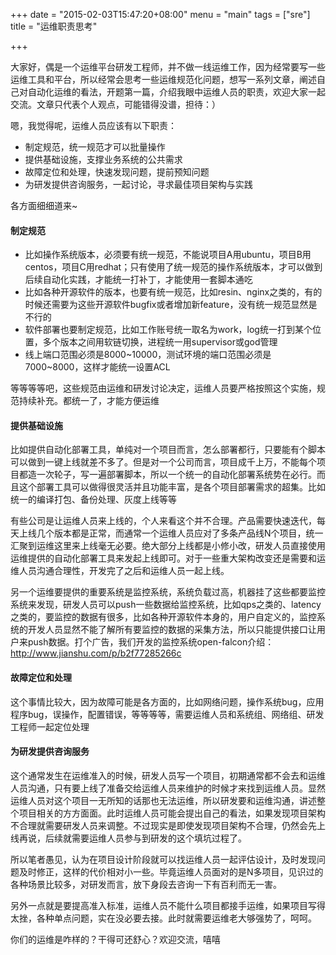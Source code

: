 +++
date = "2015-02-03T15:47:20+08:00"
menu = "main"
tags = ["sre"]
title = "运维职责思考"

+++

大家好，偶是一个运维平台研发工程师，并不做一线运维工作，因为经常要写一些运维工具和平台，所以经常会思考一些运维规范化问题，想写一系列文章，阐述自己对自动化运维的看法，开题第一篇，介绍我眼中运维人员的职责，欢迎大家一起交流。文章只代表个人观点，可能错得没谱，担待：）

嗯，我觉得呢，运维人员应该有以下职责：

- 制定规范，统一规范才可以批量操作
- 提供基础设施，支撑业务系统的公共需求
- 故障定位和处理，快速发现问题，提前预知问题
- 为研发提供咨询服务，一起讨论，寻求最佳项目架构与实践

各方面细细道来~

#### 制定规范

- 比如操作系统版本，必须要有统一规范，不能说项目A用ubuntu，项目B用centos，项目C用redhat；只有使用了统一规范的操作系统版本，才可以做到后续自动化实践，才能统一打补丁，才能使用一套脚本通吃
- 比如各种开源软件的版本，也要有统一规范，比如resin、nginx之类的，有的时候还需要为这些开源软件bugfix或者增加新feature，没有统一规范显然是不行的
- 软件部署也要制定规范，比如工作账号统一取名为work，log统一打到某个位置，多个版本之间用软链切换，进程统一用supervisor或god管理
- 线上端口范围必须是8000~10000，测试环境的端口范围必须是7000~8000，这样才能统一设置ACL

等等等等吧，这些规范由运维和研发讨论决定，运维人员要严格按照这个实施，规范持续补充。都统一了，才能方便运维

#### 提供基础设施

比如提供自动化部署工具，单纯对一个项目而言，怎么部署都行，只要能有个脚本可以做到一键上线就差不多了。但是对一个公司而言，项目成千上万，不能每个项目都造一次轮子，写一遍部署脚本，所以一个统一的自动化部署系统势在必行。而且这个部署工具可以做得很灵活并且功能丰富，是各个项目部署需求的超集。比如统一的编译打包、备份处理、灰度上线等等

有些公司是让运维人员来上线的，个人来看这个并不合理。产品需要快速迭代，每天上线几个版本都是正常，而通常一个运维人员应对了多条产品线N个项目，统一汇聚到运维这里来上线毫无必要。绝大部分上线都是小修小改，研发人员直接使用运维提供的自动化部署工具来发起上线即可。对于一些重大架构改变还是需要和运维人员沟通合理性，开发完了之后和运维人员一起上线。

另一个运维要提供的重要系统是监控系统，系统负载过高，机器挂了这些都要监控系统来发现，研发人员可以push一些数据给监控系统，比如qps之类的、latency之类的，要监控的数据有很多，比如各种开源软件本身的，用户自定义的，监控系统的开发人员显然不能了解所有要监控的数据的采集方法，所以只能提供接口让用户来push数据。打个广告，我们开发的监控系统open-falcon介绍：http://www.jianshu.com/p/b2f77285266c

#### 故障定位和处理

这个事情比较大，因为故障可能是各方面的，比如网络问题，操作系统bug，应用程序bug，误操作，配置错误，等等等等，需要运维人员和系统组、网络组、研发工程师一起定位处理

#### 为研发提供咨询服务

这个通常发生在运维准入的时候，研发人员写一个项目，初期通常都不会去和运维人员沟通，只有要上线了准备交给运维人员来维护的时候才来找到运维人员。显然运维人员对这个项目一无所知的话那也无法运维，所以研发要和运维沟通，讲述整个项目相关的方方面面。此时运维人员可能会提出自己的看法，如果发现项目架构不合理就需要研发人员来调整。不过现实是即使发现项目架构不合理，仍然会先上线再说，后续就需要运维人员参与到研发的这个填坑过程了。

所以笔者愚见，认为在项目设计阶段就可以找运维人员一起评估设计，及时发现问题及时修正，这样的代价相对小一些。毕竟运维人员面对的是N多项目，见识过的各种场景比较多，对研发而言，放下身段去咨询一下有百利而无一害。

另外一点就是要提高准入标准，运维人员不能什么项目都接手运维，如果项目写得太挫，各种单点问题，实在没必要去接。此时就需要运维老大够强势了，呵呵。

你们的运维是咋样的？干得可还舒心？欢迎交流，嘻嘻

